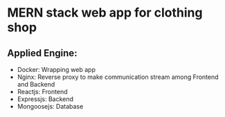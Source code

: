 #  MERN stack web app for clothing shop

## Applied Engine:
- Docker: Wrapping web app
- Nginx: Reverse proxy to make communication stream among Frontend and Backend
- Reactjs: Frontend
- Expressjs: Backend
- Mongoosejs: Database
